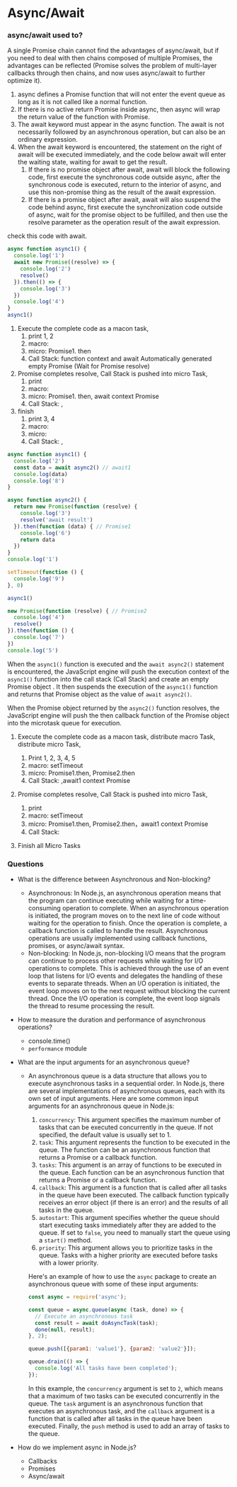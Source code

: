 # Async/Await



### async/await used to?



A single Promise chain cannot find the advantages of async/await, but if you need to deal with then chains composed of multiple Promises, the advantages can be reflected (Promise solves the problem of multi-layer callbacks through then chains, and now uses async/await to further optimize it).

1. async defines a Promise function that will not enter the event queue as long as it is not called like a normal function.
2. If there is no active return Promise inside async, then async will wrap the return value of the function with Promise.
3. The await keyword must appear in the async function. The await is not necessarily followed by an asynchronous operation, but can also be an ordinary expression.
4. When the await keyword is encountered, the statement on the right of await will be executed immediately, and the code below await will enter the waiting state, waiting for await to get the result.
    1. If there is no promise object after await, await will block the following code, first execute the synchronous code outside async, after the synchronous code is executed, return to the interior of async, and use this non-promise thing as the result of the await expression.
    2. If there is a promise object after await, await will also suspend the code behind async, first execute the synchronization code outside of async, wait for the promise object to be fulfilled, and then use the resolve parameter as the operation result of the await expression.



check this code with await.

```javascript
async function async1() {
  console.log('1')
  await new Promise((resolve) => {
    console.log('2')
    resolve()
  }).then(() => {
    console.log('3')
  })
  console.log('4')
}
async1()
```



1. Execute the complete code as a macon task,
   1. print 1, 2
   2. macro:
   3. micro: Promise1. then
   4. Call Stack: function context and await Automatically generated empty Promise (Wait for Promise resolve)
2. Promise completes resolve, Call Stack is pushed into micro Task,
    1. print
    2. macro:
    3. micro: Promise1. then, await context Promise
    4. Call Stack: ,
3. finish
    1. print 3, 4
    2. macro:
    3. micro:
    4. Call Stack: ,



```javascript
async function async1() {
  console.log('2')
  const data = await async2() // await1
  console.log(data)
  console.log('8')
}

async function async2() {
  return new Promise(function (resolve) {
    console.log('3')
    resolve('await result')
  }).then(function (data) { // Promise1
    console.log('6')
    return data
  })
}
console.log('1')

setTimeout(function () {
  console.log('9')
}, 0)

async1()

new Promise(function (resolve) { // Promise2
  console.log('4')
  resolve()
}).then(function () {
  console.log('7')
})
console.log('5')
```



When the `async1()` function is executed and the `await async2()` statement is encountered, the JavaScript engine will push the execution context of the `async1()` function into the call stack (Call Stack) and create an empty Promise object . It then suspends the execution of the `async1()` function and returns that Promise object as the value of `await async2()`.

When the Promise object returned by the `async2()` function resolves, the JavaScript engine will push the then callback function of the Promise object into the microtask queue for execution.



1. Execute the complete code as a macon task, distribute macro Task, distribute micro Task,

    1. Print 1, 2, 3, 4, 5
    2. macro: setTimeout
    3. micro: Promise1.then, Promise2.then
    4. Call Stack: ,await1 context Promise

2. Promise completes resolve, Call Stack is pushed into micro Task,

    1. print
    2. macro: setTimeout
    3. micro: Promise1.then, Promise2.then，await1 context Promise
    4. Call Stack:

3. Finish all Micro Tasks



### Questions


  - What is the difference between Asynchronous and Non-blocking?


    - Asynchronous: In Node.js, an asynchronous operation means that the program can continue executing while waiting for a time-consuming operation to complete. When an asynchronous operation is initiated, the program moves on to the next line of code without waiting for the operation to finish. Once the operation is complete, a callback function is called to handle the result. Asynchronous operations are usually implemented using callback functions, promises, or async/await syntax.
    - Non-blocking: In Node.js, non-blocking I/O means that the program can continue to process other requests while waiting for I/O operations to complete. This is achieved through the use of an event loop that listens for I/O events and delegates the handling of these events to separate threads. When an I/O operation is initiated, the event loop moves on to the next request without blocking the current thread. Once the I/O operation is complete, the event loop signals the thread to resume processing the result.

  - How to measure the duration and performance of asynchronous operations?


    - console.time()
    - `performance` module 

  - What are the input arguments for an asynchronous queue?


    - An asynchronous queue is a data structure that allows you to execute asynchronous tasks in a sequential order. In Node.js, there are several implementations of asynchronous queues, each with its own set of input arguments. Here are some common input arguments for an asynchronous queue in Node.js:

      1. `concurrency`: This argument specifies the maximum number of tasks that can be executed concurrently in the queue. If not specified, the default value is usually set to 1.
      2. `task`: This argument represents the function to be executed in the queue. The function can be an asynchronous function that returns a Promise or a callback function.
      3. `tasks`: This argument is an array of functions to be executed in the queue. Each function can be an asynchronous function that returns a Promise or a callback function.
      4. `callback`: This argument is a function that is called after all tasks in the queue have been executed. The callback function typically receives an error object (if there is an error) and the results of all tasks in the queue.
      5. `autostart`: This argument specifies whether the queue should start executing tasks immediately after they are added to the queue. If set to `false`, you need to manually start the queue using a `start()` method.
      6. `priority`: This argument allows you to prioritize tasks in the queue. Tasks with a higher priority are executed before tasks with a lower priority.

      Here's an example of how to use the `async` package to create an asynchronous queue with some of these input arguments:

      ```javascript
      const async = require('async');
      
      const queue = async.queue(async (task, done) => {
        // Execute an asynchronous task
        const result = await doAsyncTask(task);
        done(null, result);
      }, 2);
      
      queue.push([{param1: 'value1'}, {param2: 'value2'}]);
      
      queue.drain(() => {
        console.log('All tasks have been completed');
      });
      ```

      In this example, the `concurrency` argument is set to `2`, which means that a maximum of two tasks can be executed concurrently in the queue. The `task` argument is an asynchronous function that executes an asynchronous task, and the `callback` argument is a function that is called after all tasks in the queue have been executed. Finally, the `push` method is used to add an array of tasks to the queue.

  - How do we implement async in Node.js?


    - Callbacks
    - Promises
    - Async/await
